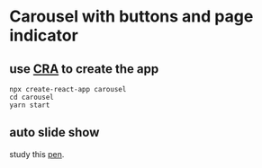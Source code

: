 # Carousel with buttons and page indicator

## use [CRA](https://github.com/facebook/create-react-app) to create the app
```
npx create-react-app carousel
cd carousel
yarn start
```
## auto slide show
study this [pen](https://codepen.io/nashio/pen/xLKepZ).



